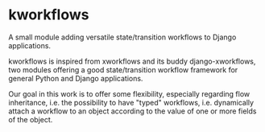 # kworkflows

A small module adding versatile state/transition workflows to Django applications.

kworkflows is inspired from xworkflows and its buddy django-xworkflows, two modules offering a good state/transition workflow framework for general Python and Django applications.

Our goal in this work is to offer some flexibility, especially regarding flow inheritance, i.e. the possibility to have "typed" workflows,
i.e. dynamically attach a workflow to an object according to the value of one or more fields of the object.

